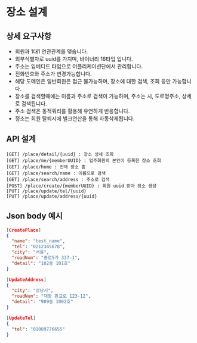 # 장소 설계

## 상세 요구사항
* 회원과 1대1 연관관계를 맺습니다.
* 외부식별자로 uuid를 가지며, 바이너리 16타입 입니다.
* 주소는 임베디드 타입으로 어플리케이션단에서 관리합니다.
* 전화번호와 주소가 변경가능합니다.
* 해당 도메인은 일반회원은 접근 불가능하며, 장소에 대한 검색, 조회 등만 가능합니다.
* 장소를 검색할때에는 이름과 주소로 검색이 가능하며, 주소는 시, 도로명주소, 상세로 검색됩니다.
* 주소 검색은 동적쿼리를 활용해 유연하게 반응합니다.
* 정소는 회원 탈퇴시에 벌크연산을 통해 자동삭제됩니다.

## API 설계
```
[GET] /place/detail/{uuid} : 장소 상세 조회
[GET] /place/me/{memberUUID} : 업주회원의 본인이 등록한 장소 조회
[GET] /place/home : 전체 장소 홈
[GET] /place/search/name : 이름으로 검색
[GET] /place/search/address : 주소로 검색
[POST] /place/create/{memberUUID} : 회원 uuid 받아 장소 생성
[PUT] /place/update/tel/{uuid}
[PUT] /place/update/address/{uuid}
```

## Json body 예시
```json
[CreatePlace]
{
  "name": "test_name",
  "tel": "0212345678",
  "city": "서울",
  "roadNum": "종로5가 337-1",
  "detail": "102동 101호"
}

[UpdateAddress]
{
  "city": "성남시",
  "roadNum": "대왕 판교로 123-12",
  "detail": "909동 1002호"
}

[UpdateTel]
{
  "tel": "01089776655"
}
```